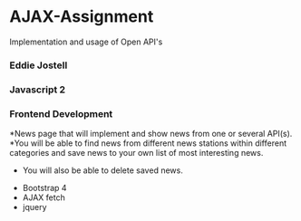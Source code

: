 # AJAX-Assignment
Implementation and usage of Open API's


### Eddie Jostell
### Javascript 2
### Frontend Development

> 
*News page that will implement and show news from one or several API(s).
*You will be able to find news from different news stations within different categories and save news to your own list of most interesting news.
* You will also be able to delete saved news.
> 

* Bootstrap 4
* AJAX fetch
* jquery